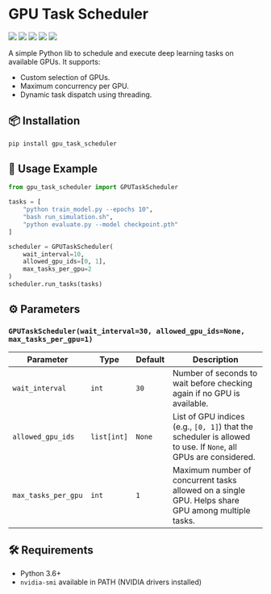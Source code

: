 # GPU Task Scheduler

![](https://img.shields.io/pypi/pyversions/gpu_task_scheduler) ![](https://img.shields.io/pypi/v/gpu_task_scheduler) ![](https://img.shields.io/pypi/dm/gpu_task_scheduler) ![](https://img.shields.io/pypi/l/gpu_task_scheduler) ![](https://img.shields.io/github/stars/sangyx/gpu_task_scheduler?style=social)

A simple Python lib to schedule and execute deep learning tasks on available GPUs. It supports:

- Custom selection of GPUs.
- Maximum concurrency per GPU.
- Dynamic task dispatch using threading.

## 📦 Installation

```bash
pip install gpu_task_scheduler
```

## 🚀 Usage Example

```python
from gpu_task_scheduler import GPUTaskScheduler

tasks = [
    "python train_model.py --epochs 10",
    "bash run_simulation.sh",
    "python evaluate.py --model checkpoint.pth"
]

scheduler = GPUTaskScheduler(
    wait_interval=10,
    allowed_gpu_ids=[0, 1],
    max_tasks_per_gpu=2
)
scheduler.run_tasks(tasks)
```

## ⚙️ Parameters

### `GPUTaskScheduler(wait_interval=30, allowed_gpu_ids=None, max_tasks_per_gpu=1)`

| Parameter           | Type        | Default | Description |
|---------------------|-------------|---------|-------------|
| `wait_interval`     | `int`       | `30`    | Number of seconds to wait before checking again if no GPU is available. |
| `allowed_gpu_ids`   | `list[int]` | `None`  | List of GPU indices (e.g., `[0, 1]`) that the scheduler is allowed to use. If `None`, all GPUs are considered. |
| `max_tasks_per_gpu` | `int`       | `1`     | Maximum number of concurrent tasks allowed on a single GPU. Helps share GPU among multiple tasks. |

## 🛠️ Requirements

- Python 3.6+
- `nvidia-smi` available in PATH (NVIDIA drivers installed)